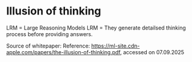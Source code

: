 # Illusion of thinking


LRM = Large Reasoning Models
LRM = They generate detailsed thinking process before providing answers.

Source of whitepaper: 
Reference: https://ml-site.cdn-apple.com/papers/the-illusion-of-thinking.pdf, accessed on 07.09.2025